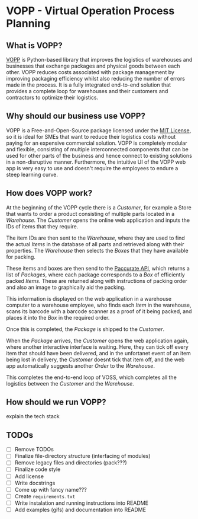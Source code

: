 # VOPP - Virtual Operation Process Planning

## What is VOPP?
[VOPP](https://github.com/kingeta/VOPP) is Python-based library that improves the logistics of warehouses and businesses that exchange packages and physical goods between each other. VOPP reduces costs associated with package management by improving packaging efficiency whilst also reducing the number of errors made in the process. It is a fully integrated end-to-end solution that provides a complete loop for warehouses and their customers and contractors to optimize their logistics.

## Why should our business use VOPP?
VOPP is a Free-and-Open-Source package licensed under the [MIT License](https://github.com/kingeta/VOPP/blob/main/LICENSE), so it is ideal for SMEs that want to reduce their logistics costs without paying for an expensive commercial solution. VOPP is completely modular and flexible, consisting of multiple interconnected components that can be used for other parts of the business and hence connect to existing solutions in a non-disruptive manner. Furthermore, the intuitive UI of the VOPP web app is very easy to use and doesn't require the employees to endure a steep learning curve. 

## How does VOPP work?
At the beginning of the VOPP cycle there is a _Customer_, for example a Store that wants to order a product consisting of multiple parts located in a _Warehouse_. The _Customer_ opens the online web application and inputs the IDs of items that they require.

The item IDs are then sent to the _Warehouse_, where they are used to find the actual _Items_ in the database of all parts and retrieved along with their properties. The _Warehouse_ then selects the _Boxes_ that they have available for packing.

These items and boxes are then send to the [Paccurate API](https://paccurate.io/), which returns a list of _Packages_, where each package corresponds to a _Box_ of efficiently packed _Items_. These are returned along with instructions of packing order and also an image to graphically aid the packing.

This information is displayed on the web application in a warehouse computer to a warehouse employee, who finds each _Item_ in the warehouse, scans its barcode with a barcode scanner as a proof of it being packed, and places it into the _Box_ in the required order.

Once this is completed, the _Package_ is shipped to the _Customer_.

When the _Package_ arrives, the _Customer_ opens the web application again, where another interactive interface is waiting. Here, they can tick off every item that should have been delivered, and in the unfortanet event of an item being lost in delivery, the _Customer_ doesnt tick that item off, and the web app automatically suggests another _Order_ to the _Warehouse_.

This completes the end-to-end loop of VOSS, which completes all the logistics between the _Customer_ and the _Warehouse_.

## How should we run VOPP?
explain the tech stack

## TODOs
- [ ] Remove TODOs
- [ ] Finalize file-directory structure (interfacing of modules)
- [ ] Remove legacy files and directories (pack???)
- [ ] Finalize code style
- [ ] Add license
- [ ] Write docstrings
- [ ] Come up with fancy name???
- [ ] Create `requirements.txt`
- [ ] Write instalation and running instructions into README
- [ ] Add examples (gifs) and documentation into README
